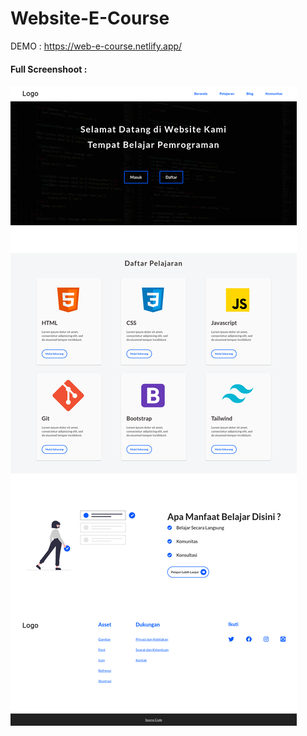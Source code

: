 # Website-E-Course

DEMO : https://web-e-course.netlify.app/

#### Full Screenshoot :

![Full Screenshoot](./gambar/screenshoot.png)
